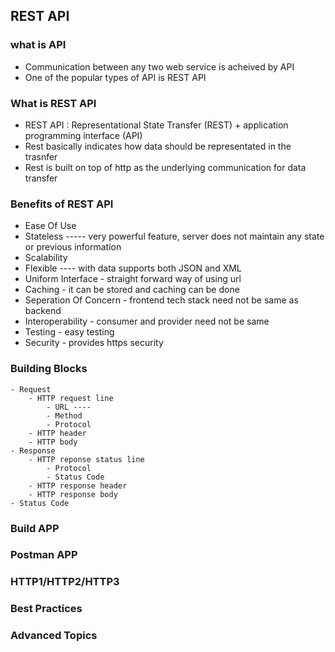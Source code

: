 ## REST API
### what is API
- Communication between any two web service is acheived by API 
- One of the popular types of API is REST API 

### What is REST API
- REST API : Representational State Transfer (REST) + application programming interface (API)
- Rest basically indicates how data should be representated in the trasnfer
- Rest is built on top of http as the underlying communication for data transfer

### Benefits of REST API 
- Ease Of Use
- Stateless ----- very powerful feature, server does not maintain any state or previous information 
- Scalability 
- Flexible ---- with data supports both JSON and XML 
- Uniform Interface - straight forward way of using url 
- Caching - it can be stored and caching can be done 
- Seperation Of Concern - frontend tech stack need not be same as backend 
- Interoperability - consumer and provider need not be same
- Testing - easy testing 
- Security - provides https security 

### Building Blocks
    - Request 
        - HTTP request line
            - URL ----
            - Method
            - Protocol
        - HTTP header
        - HTTP body 
    - Response
        - HTTP reponse status line
            - Protocol
            - Status Code
        - HTTP response header
        - HTTP response body 
    - Status Code
### Build APP
### Postman APP 
### HTTP1/HTTP2/HTTP3
### Best Practices
### Advanced Topics